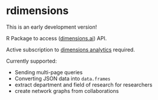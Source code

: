# rdimensions

This is an early development version!

R Package to access ([dimensions.ai](http://www.dimensions.ai)) API.

Active subscription to [dimensions analytics](https://www.dimensions.ai/products/dimensions-analytics/) required.

Currently supported:

- Sending multi-page queries
- Converting JSON data into `data.frames`
- extract department and field of research for researchers
- create network graphs from collaborations

